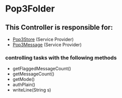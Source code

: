 # Pop3Folder
## This Controller is responsible for:
* [Pop3Store](../ServiceProviders/Pop3Store.md) (Service Provider)
* [Pop3Message](../ServiceProviders/Pop3Message.md) (Service Provider)
### controlling tasks with the following methods 
* getFlaggedMessageCount()
* getMessageCount()
* getMode()
* authPlain()
* writeLine(String s)
